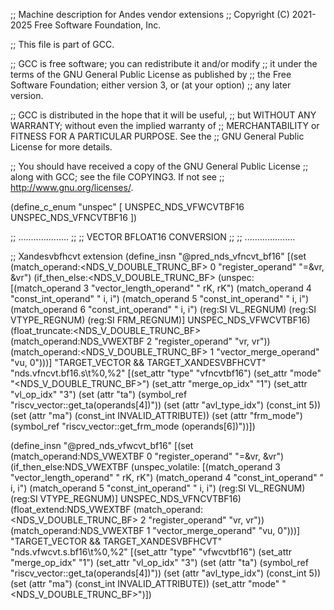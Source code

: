 ;; Machine description for Andes vendor extensions
;; Copyright (C) 2021-2025 Free Software Foundation, Inc.

;; This file is part of GCC.

;; GCC is free software; you can redistribute it and/or modify
;; it under the terms of the GNU General Public License as published by
;; the Free Software Foundation; either version 3, or (at your option)
;; any later version.

;; GCC is distributed in the hope that it will be useful,
;; but WITHOUT ANY WARRANTY; without even the implied warranty of
;; MERCHANTABILITY or FITNESS FOR A PARTICULAR PURPOSE.  See the
;; GNU General Public License for more details.

;; You should have received a copy of the GNU General Public License
;; along with GCC; see the file COPYING3.  If not see
;; <http://www.gnu.org/licenses/>.

(define_c_enum "unspec" [
  UNSPEC_NDS_VFWCVTBF16
  UNSPEC_NDS_VFNCVTBF16
])

;;  ....................
;;
;;    VECTOR BFLOAT16 CONVERSION
;;
;;  ....................

;; Xandesvbfhcvt extension
(define_insn "@pred_nds_vfncvt_bf16<mode>"
  [(set (match_operand:<NDS_V_DOUBLE_TRUNC_BF> 0 "register_operand" "=&vr, &vr")
	(if_then_else:<NDS_V_DOUBLE_TRUNC_BF>
	  (unspec:<VM>
	    [(match_operand 3 "vector_length_operand"           "  rK,  rK")
	     (match_operand 4 "const_int_operand"               "  i,    i")
	     (match_operand 5 "const_int_operand"               "  i,    i")
	     (match_operand 6 "const_int_operand"               "  i,    i")
	     (reg:SI VL_REGNUM)
	     (reg:SI VTYPE_REGNUM)
	     (reg:SI FRM_REGNUM)] UNSPEC_NDS_VFWCVTBF16)
	  (float_truncate:<NDS_V_DOUBLE_TRUNC_BF>
	     (match_operand:NDS_VWEXTBF 2 "register_operand"              "vr, vr"))
	  (match_operand:<NDS_V_DOUBLE_TRUNC_BF> 1 "vector_merge_operand" "vu,  0")))]
  "TARGET_VECTOR && TARGET_XANDESVBFHCVT"
  "nds.vfncvt.bf16.s\t%0,%2"
  [(set_attr "type" "vfncvtbf16")
   (set_attr "mode" "<NDS_V_DOUBLE_TRUNC_BF>")
   (set_attr "merge_op_idx" "1")
   (set_attr "vl_op_idx" "3")
   (set (attr "ta") (symbol_ref "riscv_vector::get_ta(operands[4])"))
   (set (attr "avl_type_idx") (const_int 5))
   (set (attr "ma") (const_int INVALID_ATTRIBUTE))
   (set (attr "frm_mode")
        (symbol_ref "riscv_vector::get_frm_mode (operands[6])"))])

(define_insn "@pred_nds_vfwcvt_bf16<mode>"
  [(set (match_operand:NDS_VWEXTBF 0 "register_operand"   "=&vr, &vr")
	(if_then_else:NDS_VWEXTBF
	  (unspec_volatile:<VM>
	    [(match_operand 3 "vector_length_operand" "  rK,  rK")
	     (match_operand 4 "const_int_operand"     "   i,   i")
	     (match_operand 5 "const_int_operand"     "   i,   i")
	     (reg:SI VL_REGNUM)
	     (reg:SI VTYPE_REGNUM)] UNSPEC_NDS_VFNCVTBF16)
	  (float_extend:NDS_VWEXTBF
	     (match_operand:<NDS_V_DOUBLE_TRUNC_BF> 2 "register_operand" "vr, vr"))
	  (match_operand:NDS_VWEXTBF 1 "vector_merge_operand"            "vu,  0")))]
  "TARGET_VECTOR && TARGET_XANDESVBFHCVT"
  "nds.vfwcvt.s.bf16\t%0,%2"
  [(set_attr "type" "vfwcvtbf16")
   (set_attr "merge_op_idx" "1")
   (set_attr "vl_op_idx" "3")
   (set (attr "ta") (symbol_ref "riscv_vector::get_ta(operands[4])"))
   (set (attr "avl_type_idx") (const_int 5))
   (set (attr "ma") (const_int INVALID_ATTRIBUTE))
   (set_attr "mode" "<NDS_V_DOUBLE_TRUNC_BF>")])
